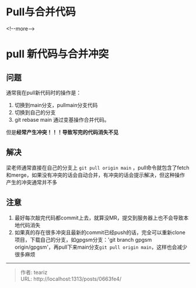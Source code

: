 # Pull与合并代码


&lt;!--more--&gt;
# pull 新代码与合并冲突

## 问题
通常我在pull新代码时的操作是：
1. 切换到main分支，pullmain分支代码
2. 切换到自己的分支 
3. git rebase main 通过变基操作合并代码。 

但是**经常产生冲突！！！导致写完的代码消失不见**

## 解决
梁老师通常直接在自己的分支上 `git pull origin main` ，pull命令就包含了fetch和merge，如果没有冲突的话会自动合并，有冲突的话会提示解决，但这种操作产生的冲突通常并不多

## 注意
1. 最好每次敲完代码都commit上去，就算没MR，提交到服务器上也不会导致本地代码消失
2. 如果真的存在很多冲突且最新的commit已经push的话，完全可以重新clone项目，下载自己的分支，如gpgsm分支：&#39;git branch gpgsm origin/gpgsm&#39;，再pull下来main分支`git pull origin main`，这样也会减少很多麻烦


---

> 作者: teariz  
> URL: http://localhost:1313/posts/0663fe4/  

